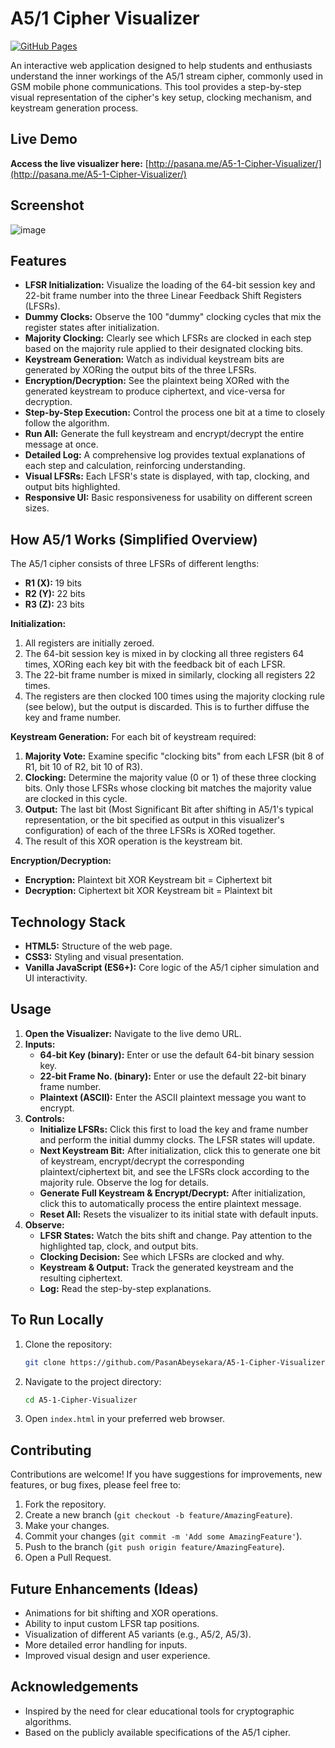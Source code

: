 # A5/1 Cipher Visualizer

[![GitHub Pages](https://img.shields.io/github/deployments/PasanAbeysekara/A5-1-Cipher-Visualizer/github-pages?label=GitHub%20Pages&logo=github)](http://pasana.me/A5-1-Cipher-Visualizer/)
<!-- Replace PasanAbeysekara and A5-1-Cipher-Visualizer with your actual GitHub username and repository name -->
<!-- Example: https://img.shields.io/github/deployments/johndoe/a51-visualizer/github-pages?label=GitHub%20Pages&logo=github -->
<!-- Link: https://johndoe.github.io/a51-visualizer/ -->

An interactive web application designed to help students and enthusiasts understand the inner workings of the A5/1 stream cipher, commonly used in GSM mobile phone communications. This tool provides a step-by-step visual representation of the cipher's key setup, clocking mechanism, and keystream generation process.

## Live Demo

**Access the live visualizer here:** [http://pasana.me/A5-1-Cipher-Visualizer/](http://pasana.me/A5-1-Cipher-Visualizer/)
<!-- Replace with your actual GitHub Pages link after deployment -->

## Screenshot

<!--
TODO: Add a screenshot of the application here.
To add a screenshot:
1. Take a screenshot of the running application.
2. Upload the image (e.g., `screenshot.png`) to your GitHub repository (e.g., in an `assets` folder or the root).
3. Replace the line below with: ![A5/1 Visualizer Screenshot](path/to/your/screenshot.png)
-->
![image](https://github.com/user-attachments/assets/58d8bd5f-fb4f-40a6-877e-d00ae2a20375)


## Features

*   **LFSR Initialization:** Visualize the loading of the 64-bit session key and 22-bit frame number into the three Linear Feedback Shift Registers (LFSRs).
*   **Dummy Clocks:** Observe the 100 "dummy" clocking cycles that mix the register states after initialization.
*   **Majority Clocking:** Clearly see which LFSRs are clocked in each step based on the majority rule applied to their designated clocking bits.
*   **Keystream Generation:** Watch as individual keystream bits are generated by XORing the output bits of the three LFSRs.
*   **Encryption/Decryption:** See the plaintext being XORed with the generated keystream to produce ciphertext, and vice-versa for decryption.
*   **Step-by-Step Execution:** Control the process one bit at a time to closely follow the algorithm.
*   **Run All:** Generate the full keystream and encrypt/decrypt the entire message at once.
*   **Detailed Log:** A comprehensive log provides textual explanations of each step and calculation, reinforcing understanding.
*   **Visual LFSRs:** Each LFSR's state is displayed, with tap, clocking, and output bits highlighted.
*   **Responsive UI:** Basic responsiveness for usability on different screen sizes.

## How A5/1 Works (Simplified Overview)

The A5/1 cipher consists of three LFSRs of different lengths:
*   **R1 (X):** 19 bits
*   **R2 (Y):** 22 bits
*   **R3 (Z):** 23 bits

**Initialization:**
1.  All registers are initially zeroed.
2.  The 64-bit session key is mixed in by clocking all three registers 64 times, XORing each key bit with the feedback bit of each LFSR.
3.  The 22-bit frame number is mixed in similarly, clocking all registers 22 times.
4.  The registers are then clocked 100 times using the majority clocking rule (see below), but the output is discarded. This is to further diffuse the key and frame number.

**Keystream Generation:**
For each bit of keystream required:
1.  **Majority Vote:** Examine specific "clocking bits" from each LFSR (bit 8 of R1, bit 10 of R2, bit 10 of R3).
2.  **Clocking:** Determine the majority value (0 or 1) of these three clocking bits. Only those LFSRs whose clocking bit matches the majority value are clocked in this cycle.
3.  **Output:** The last bit (Most Significant Bit after shifting in A5/1's typical representation, or the bit specified as output in this visualizer's configuration) of each of the three LFSRs is XORed together.
4.  The result of this XOR operation is the keystream bit.

**Encryption/Decryption:**
*   **Encryption:** Plaintext bit XOR Keystream bit = Ciphertext bit
*   **Decryption:** Ciphertext bit XOR Keystream bit = Plaintext bit

## Technology Stack

*   **HTML5:** Structure of the web page.
*   **CSS3:** Styling and visual presentation.
*   **Vanilla JavaScript (ES6+):** Core logic of the A5/1 cipher simulation and UI interactivity.

## Usage

1.  **Open the Visualizer:** Navigate to the live demo URL.
2.  **Inputs:**
    *   **64-bit Key (binary):** Enter or use the default 64-bit binary session key.
    *   **22-bit Frame No. (binary):** Enter or use the default 22-bit binary frame number.
    *   **Plaintext (ASCII):** Enter the ASCII plaintext message you want to encrypt.
3.  **Controls:**
    *   **Initialize LFSRs:** Click this first to load the key and frame number and perform the initial dummy clocks. The LFSR states will update.
    *   **Next Keystream Bit:** After initialization, click this to generate one bit of keystream, encrypt/decrypt the corresponding plaintext/ciphertext bit, and see the LFSRs clock according to the majority rule. Observe the log for details.
    *   **Generate Full Keystream & Encrypt/Decrypt:** After initialization, click this to automatically process the entire plaintext message.
    *   **Reset All:** Resets the visualizer to its initial state with default inputs.
4.  **Observe:**
    *   **LFSR States:** Watch the bits shift and change. Pay attention to the highlighted tap, clock, and output bits.
    *   **Clocking Decision:** See which LFSRs are clocked and why.
    *   **Keystream & Output:** Track the generated keystream and the resulting ciphertext.
    *   **Log:** Read the step-by-step explanations.

## To Run Locally

1.  Clone the repository:
    ```bash
    git clone https://github.com/PasanAbeysekara/A5-1-Cipher-Visualizer.git
    ```
2.  Navigate to the project directory:
    ```bash
    cd A5-1-Cipher-Visualizer
    ```
3.  Open `index.html` in your preferred web browser.

## Contributing

Contributions are welcome! If you have suggestions for improvements, new features, or bug fixes, please feel free to:

1.  Fork the repository.
2.  Create a new branch (`git checkout -b feature/AmazingFeature`).
3.  Make your changes.
4.  Commit your changes (`git commit -m 'Add some AmazingFeature'`).
5.  Push to the branch (`git push origin feature/AmazingFeature`).
6.  Open a Pull Request.

## Future Enhancements (Ideas)

*   Animations for bit shifting and XOR operations.
*   Ability to input custom LFSR tap positions.
*   Visualization of different A5 variants (e.g., A5/2, A5/3).
*   More detailed error handling for inputs.
*   Improved visual design and user experience.


## Acknowledgements

*   Inspired by the need for clear educational tools for cryptographic algorithms.
*   Based on the publicly available specifications of the A5/1 cipher.
